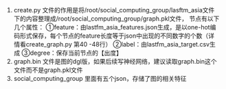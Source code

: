 1. create.py 文件的作用是将/root/social_computing_group/lasftm_asia文件下的内容整理成/root/social_computing_group/graph.pkl文件，
节点有以下几个属性：
    ①feature：由lastfm_asia_features.json生成，是以one-hot编码形式保存，每个节点的feature长度等于json中出现的不同数字的个数（详情看create_graph.py 第40 -48行）
    ②label：由lastfm_asia_target.csv生成
    ③degree：保存当前节点的【出度】
2. graph.bin 文件是图的dgl版，如果后续写神经网络，建议读取graph.bin这个文件而不是graph.pkl文件
3. social_computing_group 里面有五个json，存储了图的相关特征
